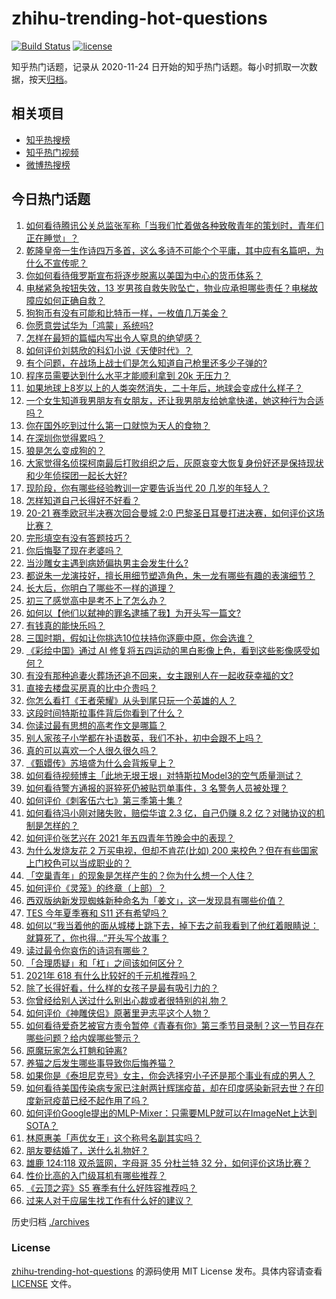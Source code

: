 # zhihu-trending-hot-questions

[![Build Status](https://github.com/justjavac/zhihu-trending-hot-questions/workflows/ci/badge.svg?branch=master)](https://github.com/justjavac/zhihu-trending-hot-questions/actions)
[![license](https://img.shields.io/github/license/justjavac/zhihu-trending-hot-questions)](https://github.com/justjavac/zhihu-trending-hot-questions/blob/master/LICENSE)

知乎热门话题，记录从 2020-11-24 日开始的知乎热门话题。每小时抓取一次数据，按天[归档](./archives)。

## 相关项目

- [知乎热搜榜](https://github.com/justjavac/zhihu-trending-top-search)
- [知乎热门视频](https://github.com/justjavac/zhihu-trending-hot-video)
- [微博热搜榜](https://github.com/justjavac/weibo-trending-hot-search)

## 今日热门话题

<!-- BEGIN -->
<!-- 最后更新时间 Thu May 06 2021 04:01:36 GMT+0800 (China Standard Time) -->

1. [如何看待腾讯公关总监张军称「当我们忙着做各种致敬青年的策划时，青年们正在睡觉」？](https://www.zhihu.com/question/457759935)
2. [乾隆皇帝一生作诗四万多首，这么多诗不可能个个平庸，其中应有名篇吧，为什么不宣传呢？](https://www.zhihu.com/question/452762954)
3. [你如何看待俄罗斯宣布将逐步脱离以美国为中心的货币体系？](https://www.zhihu.com/question/457750369)
4. [电梯紧急按钮失效，13
   岁男孩自救失败坠亡，物业应承担哪些责任？电梯故障应如何正确自救？](https://www.zhihu.com/question/457831377)
5. [狗狗币有没有可能和比特币一样，一枚值几万美金？](https://www.zhihu.com/question/445598367)
6. [你愿意尝试华为「鸿蒙」系统吗?](https://www.zhihu.com/question/374012496)
7. [怎样在最短的篇幅内写出令人窒息的绝望感？](https://www.zhihu.com/question/39211784)
8. [如何评价刘慈欣的科幻小说《天使时代》？](https://www.zhihu.com/question/50428892)
9. [有个问题，在战场上战士们是怎么知道自己枪里还多少子弹的?](https://www.zhihu.com/question/457546333)
10. [程序员需要达到什么水平才能顺利拿到 20k 无压力？](https://www.zhihu.com/question/47597895)
11. [如果地球上8岁以上的人类突然消失，二十年后，地球会变成什么样子？](https://www.zhihu.com/question/456356060)
12. [一个女生知道我男朋友有女朋友，还让我男朋友给她拿快递，她这种行为合适吗？](https://www.zhihu.com/question/452456284)
13. [你在国外吃到过什么第一口就惊为天人的食物？](https://www.zhihu.com/question/321664580)
14. [在深圳你觉得累吗？](https://www.zhihu.com/question/304838170)
15. [狼是怎么变成狗的？](https://www.zhihu.com/question/457687785)
16. [大家觉得名侦探柯南最后打败组织之后，灰原哀变大恢复身份好还是保持现状和少年侦探团一起长大好?](https://www.zhihu.com/question/457584898)
17. [现阶段，你有哪些经验教训一定要告诉当代 20 几岁的年轻人？](https://www.zhihu.com/question/457150056)
18. [怎样知道自己长得好不好看？](https://www.zhihu.com/question/27471809)
19. [20-21 赛季欧冠半决赛次回合曼城 2:0
    巴黎圣日耳曼打进决赛，如何评价这场比赛？](https://www.zhihu.com/question/457863658)
20. [完形填空有没有答题技巧？](https://www.zhihu.com/question/21864589)
21. [你后悔娶了现在老婆吗？](https://www.zhihu.com/question/315457601)
22. [当沙雕女主遇到病娇偏执男主会发生什么?](https://www.zhihu.com/question/360315679)
23. [都说朱一龙演技好，擅长用细节塑造角色，朱一龙有哪些有趣的表演细节？](https://www.zhihu.com/question/457877251)
24. [长大后，你明白了哪些不一样的道理？](https://www.zhihu.com/question/45394531)
25. [初三了感觉高中是考不上了怎么办？](https://www.zhihu.com/question/457421531)
26. [如何以【他们以弑神的罪名逮捕了我】为开头写一篇文?](https://www.zhihu.com/question/440187946)
27. [有钱真的能快乐吗？](https://www.zhihu.com/question/454685979)
28. [三国时期，假如让你挑选10位扶持你逐鹿中原，你会选谁？](https://www.zhihu.com/question/452687156)
29. [《彩绘中国》通过 AI
    修复将五四运动的黑白影像上色，看到这些影像感受如何？](https://www.zhihu.com/question/457739121)
30. [有没有那种追妻火葬场还追不回来，女主跟别人在一起收获幸福的文?](https://www.zhihu.com/question/408254252)
31. [直接去楼盘买房真的比中介贵吗？](https://www.zhihu.com/question/393131996)
32. [你怎么看打《王者荣耀》从头到尾只玩一个英雄的人？](https://www.zhihu.com/question/299758752)
33. [这段时间特斯拉事件背后你看到了什么？](https://www.zhihu.com/question/455860663)
34. [你读过最有思想的高考作文是哪篇？](https://www.zhihu.com/question/316607757)
35. [别人家孩子小学都在补语数英，我们不补，初中会跟不上吗？](https://www.zhihu.com/question/437581262)
36. [真的可以喜欢一个人很久很久吗？](https://www.zhihu.com/question/457083666)
37. [《甄嬛传》苏培盛为什么会背叛皇上？](https://www.zhihu.com/question/456242618)
38. [如何看待视频博主「此地无垠王垠」对特斯拉Model3的空气质量测试？](https://www.zhihu.com/question/457805911)
39. [如何看待警方通报的哥猝死仍被贴罚单事件，3 名警务人员被处理？](https://www.zhihu.com/question/457851891)
40. [如何评价《刺客伍六七》第三季第十集 ?](https://www.zhihu.com/question/457898715)
41. [如何看待冯小刚对赌失败，赔偿华谊 2.3 亿，自己仍赚 8.2
    亿？对赌协议的机制是怎样的？](https://www.zhihu.com/question/457531244)
42. [如何评价张艺兴在 2021 年五四青年节晚会中的表现？](https://www.zhihu.com/question/457808500)
43. [为什么发烧友花 2 万买电视，但却不肯花(比如) 200
    来校色？但在有些国家上门校色可以当成职业的？](https://www.zhihu.com/question/457647194)
44. [「空巢青年」的现象是怎样产生的？你为什么想一个人住？](https://www.zhihu.com/question/457137124)
45. [如何评价《灵笼》的终章（上部）？](https://www.zhihu.com/question/457072944)
46. [西双版纳新发现蜘蛛新种命名为「姜文」，这一发现具有哪些价值？](https://www.zhihu.com/question/457371552)
47. [TES 今年夏季赛和 S11 还有希望吗？](https://www.zhihu.com/question/454359571)
48. [如何以“我当着他的面从城楼上跳下去，掉下去之前我看到了他红着眼睛说：就算死了，你也得…”开头写个故事？](https://www.zhihu.com/question/446137328)
49. [读过最令你哀伤的诗词有哪些？](https://www.zhihu.com/question/457576263)
50. [「合理质疑」和「杠」之间该如何区分？](https://www.zhihu.com/question/457805977)
51. [2021年 618 有什么比较好的千元机推荐吗？](https://www.zhihu.com/question/457282188)
52. [除了长得好看，什么样的女孩子是最有吸引力的？](https://www.zhihu.com/question/432679628)
53. [你曾经给别人送过什么别出心裁或者很特别的礼物？](https://www.zhihu.com/question/23207256)
54. [如何评价《神雕侠侣》原著里尹志平这个人物？](https://www.zhihu.com/question/21966003)
55. [如何看待爱奇艺被官方责令暂停《青春有你》第三季节目录制？这一节目存在哪些问题？给内娱哪些警示？](https://www.zhihu.com/question/457851906)
56. [原魔玩家怎么打魈和钟离?](https://www.zhihu.com/question/457570662)
57. [养猫之后发生哪些事导致你后悔养猫？](https://www.zhihu.com/question/299176886)
58. [如果你是《泰坦尼克号》女主，你会选择穷小子还是那个事业有成的男人？](https://www.zhihu.com/question/404721566)
59. [如何看待美国传染病专家已注射两针辉瑞疫苗，却在印度感染新冠去世？在印度新冠疫苗已经不起作用了吗？](https://www.zhihu.com/question/457803433)
60. [如何评价Google提出的MLP-Mixer：只需要MLP就可以在ImageNet上达到SOTA？](https://www.zhihu.com/question/457926000)
61. [林原惠美「声优女王」这个称号名副其实吗？](https://www.zhihu.com/question/456884531)
62. [朋友要结婚了，送什么礼物好？](https://www.zhihu.com/question/20063097)
63. [雄鹿 124:118 双杀篮网，字母哥 35 分杜兰特 32
    分，如何评价这场比赛？](https://www.zhihu.com/question/457870431)
64. [性价比高的入门级耳机有哪些推荐？](https://www.zhihu.com/question/51811329)
65. [《云顶之弈》S5 赛季有什么好阵容推荐吗？](https://www.zhihu.com/question/454520007)
66. [过来人对于应届生找工作有什么好的建议？](https://www.zhihu.com/question/35925659)

<!-- END -->

历史归档 [./archives](./archives)

### License

[zhihu-trending-hot-questions](https://github.com/justjavac/zhihu-trending-hot-questions)
的源码使用 MIT License 发布。具体内容请查看 [LICENSE](./LICENSE) 文件。
